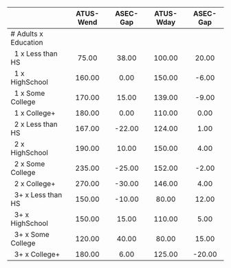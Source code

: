 
|                      |    ATUS-Wend |     ASEC-Gap |    ATUS-Wday |     ASEC-Gap |
| -------------------- | :----------: | :----------: | :----------: | :----------: |
| # Adults x Education |              |              |              |              |
| &nbsp;&nbsp;1 x Less than HS |        75.00 |        38.00 |       100.00 |        20.00 |
| &nbsp;&nbsp;1 x HighSchool |       160.00 |         0.00 |       150.00 |        -6.00 |
| &nbsp;&nbsp;1 x Some College |       170.00 |        15.00 |       139.00 |        -9.00 |
| &nbsp;&nbsp;1 x College+ |       180.00 |         0.00 |       110.00 |         0.00 |
| &nbsp;&nbsp;2 x Less than HS |       167.00 |       -22.00 |       124.00 |         1.00 |
| &nbsp;&nbsp;2 x HighSchool |       190.00 |        10.00 |       150.00 |         4.00 |
| &nbsp;&nbsp;2 x Some College |       235.00 |       -25.00 |       152.00 |        -2.00 |
| &nbsp;&nbsp;2 x College+ |       270.00 |       -30.00 |       146.00 |         4.00 |
| &nbsp;&nbsp;3+ x Less than HS |       150.00 |       -10.00 |        80.00 |        12.00 |
| &nbsp;&nbsp;3+ x HighSchool |       150.00 |        15.00 |       110.00 |         5.00 |
| &nbsp;&nbsp;3+ x Some College |       120.00 |        40.00 |        80.00 |        15.00 |
| &nbsp;&nbsp;3+ x College+ |       180.00 |         6.00 |       125.00 |       -20.00 |

